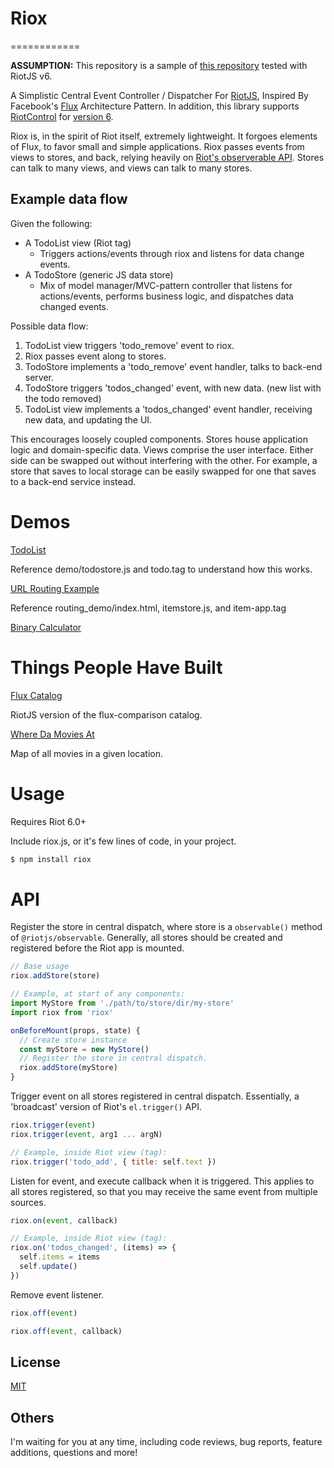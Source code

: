 # Riox

============

**ASSUMPTION:** This repository is a sample of [this repository](https://github.com/jimsparkman/RiotControl) tested with RiotJS v6.

A Simplistic Central Event Controller / Dispatcher For [RiotJS](https://github.com/riot/riot), Inspired By Facebook's [Flux](https://github.com/facebook/flux) Architecture Pattern.
In addition, this library supports [RiotControl](https://github.com/jimsparkman/RiotControl) for [version 6](https://riot.js.org/).

Riox is, in the spirit of Riot itself, extremely lightweight. It forgoes elements of Flux, to favor small and simple applications. Riox passes events from views to stores, and back, relying heavily on [Riot's observerable API](https://github.com/riot/observable). Stores can talk to many views, and views can talk to many stores.

## Example data flow

Given the following:

- A TodoList view (Riot tag)
  - Triggers actions/events through riox and listens for data change events.
- A TodoStore (generic JS data store)
  - Mix of model manager/MVC-pattern controller that listens for actions/events, performs business logic, and dispatches data changed events.

Possible data flow:

1. TodoList view triggers 'todo_remove' event to riox.
2. Riox passes event along to stores.
3. TodoStore implements a 'todo_remove' event handler, talks to back-end server.
4. TodoStore triggers 'todos_changed' event, with new data. (new list with the todo removed)
5. TodoList view implements a 'todos_changed' event handler, receiving new data, and updating the UI.

This encourages loosely coupled components. Stores house application logic and domain-specific data. Views comprise the user interface. Either side can be swapped out without interfering with the other. For example, a store that saves to local storage can be easily swapped for one that saves to a back-end service instead.

# Demos

[TodoList](http://kkeeth.github.io/riox/demo/)

Reference demo/todostore.js and todo.tag to understand how this works.

[URL Routing Example](http://kkeeth.github.io/riox/routing_demo/)

Reference routing_demo/index.html, itemstore.js, and item-app.tag

[Binary Calculator](http://kkeeth.github.io/riox/binary_demo/)

# Things People Have Built

[Flux Catalog](https://github.com/txchen/feplay/tree/gh-pages/riot_flux)

RiotJS version of the flux-comparison catalog.

[Where Da Movies At](https://github.com/derekr/wheredamoviesat)

Map of all movies in a given location.

# Usage

Requires Riot 6.0+

Include riox.js, or it's few lines of code, in your project.

```bash
$ npm install riox
```

# API

Register the store in central dispatch, where store is a `observable()` method of `@riotjs/observable`. Generally, all stores should be created and registered before the Riot app is mounted.

```javascript
// Base usage
riox.addStore(store)

// Example, at start of any components:
import MyStore from './path/to/store/dir/my-store'
import riox from 'riox'

onBeforeMount(props, state) {
  // Create store instance
  const myStore = new MyStore()
  // Register the store in central dispatch.
  riox.addStore(myStore)
}
```

Trigger event on all stores registered in central dispatch. Essentially, a 'broadcast' version of Riot's `el.trigger()` API.

```javascript
riox.trigger(event)
riox.trigger(event, arg1 ... argN)

// Example, inside Riot view (tag):
riox.trigger('todo_add', { title: self.text })
```

Listen for event, and execute callback when it is triggered. This applies to all stores registered, so that you may receive the same event from multiple sources.

```javascript
riox.on(event, callback)

// Example, inside Riot view (tag):
riox.on('todos_changed', (items) => {
  self.items = items
  self.update()
})
```

Remove event listener.

```javascript
riox.off(event)

riox.off(event, callback)
```

## License

[MIT](https://github.com/kkeeth/riox/blob/master/LICENSE)

## Others

I'm waiting for you at any time, including code reviews, bug reports, feature additions, questions and more!
